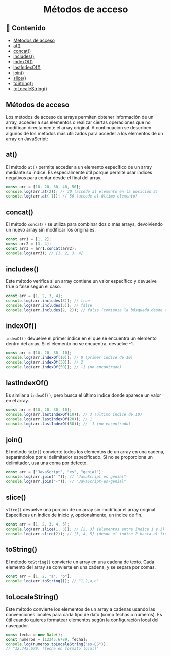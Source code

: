 <h1 align='center'>Métodos de acceso</h1>

<h2>📑 Contenido</h2>

- [Métodos de acceso](#métodos-de-acceso)
- [at()](#at)
- [concat()](#concat)
- [includes()](#includes)
- [indexOf()](#indexof)
- [lastIndexOf()](#lastindexof)
- [join()](#join)
- [slice()](#slice)
- [toString()](#tostring)
- [toLocaleString()](#tolocalestring)

## Métodos de acceso

Los métodos de acceso de arrays permiten obtener información de un array, acceder a sus elementos o realizar ciertas operaciones que no modifican directamente el array original. A continuación se describen algunos de los métodos más utilizados para acceder a los elementos de un array en JavaScript:

## at()

El método `at()` permite acceder a un elemento específico de un array mediante su índice. Es especialmente útil porque permite usar índices negativos para contar desde el final del array.

```js
const arr = [10, 20, 30, 40, 50];
console.log(arr.at(2)); // 30 (accede al elemento en la posición 2)
console.log(arr.at(-1)); // 50 (accede al último elemento)
```

## concat()

El método `concat()` se utiliza para combinar dos o más arrays, devolviendo un nuevo array sin modificar los originales.

```js
const arr1 = [1, 2];
const arr2 = [3, 4];
const arr3 = arr1.concat(arr2);
console.log(arr3); // [1, 2, 3, 4]
```

## includes()

Este método verifica si un array contiene un valor específico y devuelve true o false según el caso.

```js
const arr = [1, 2, 3, 4];
console.log(arr.includes(3)); // true
console.log(arr.includes(5)); // false
console.log(arr.includes(2, 2)); // false (comienza la búsqueda desde el índice 2)
```

## indexOf()

`indexOf()` devuelve el primer índice en el que se encuentra un elemento dentro del array. Si el elemento no se encuentra, devuelve -1.

```js
const arr = [10, 20, 30, 10];
console.log(arr.indexOf(10)); // 0 (primer índice de 10)
console.log(arr.indexOf(30)); // 2
console.log(arr.indexOf(50)); // -1 (no encontrado)
```

## lastIndexOf()

Es similar a `indexOf()`, pero busca el último índice donde aparece un valor en el array.

```js
const arr = [10, 20, 30, 10];
console.log(arr.lastIndexOf(10)); // 3 (último índice de 10)
console.log(arr.lastIndexOf(20)); // 1
console.log(arr.lastIndexOf(50)); // -1 (no encontrado)
```

## join()

El método `join()` convierte todos los elementos de un array en una cadena, separándolos por el delimitador especificado. Si no se proporciona un delimitador, usa una coma por defecto.

```js
const arr = ["JavaScript", "es", "genial"];
console.log(arr.join(" ")); // "JavaScript es genial"
console.log(arr.join("-")); // "JavaScript-es-genial"
```

## slice()

`slice()` devuelve una porción de un array sin modificar el array original. Especificas un índice de inicio y, opcionalmente, un índice de fin.

```js
const arr = [1, 2, 3, 4, 5];
console.log(arr.slice(1, 3)); // [2, 3] (elementos entre índice 1 y 3)
console.log(arr.slice(2)); // [3, 4, 5] (desde el índice 2 hasta el final)
```

## toString()

El método `toString()` convierte un array en una cadena de texto. Cada elemento del array se convierte en una cadena, y se separa por comas.

```js
const arr = [1, 2, "a", "b"];
console.log(arr.toString()); // "1,2,a,b"
```

## toLocaleString()

Este método convierte los elementos de un array a cadenas usando las convenciones locales para cada tipo de dato (como fechas o números). Es útil cuando quieres formatear elementos según la configuración local del navegador.

```js
const fecha = new Date();
const numeros = [12345.6789, fecha];
console.log(numeros.toLocaleString("es-ES"));
// "12.345,679, [fecha en formato local]"
```
